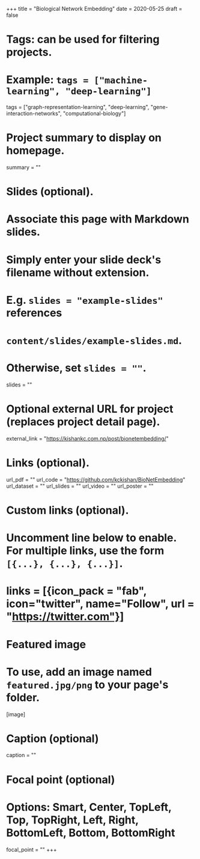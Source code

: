 +++
title = "Biological Network Embedding"
date = 2020-05-25
draft = false

# Tags: can be used for filtering projects.
# Example: `tags = ["machine-learning", "deep-learning"]`
tags = ["graph-representation-learning", "deep-learning", "gene-interaction-networks", "computational-biology"]

# Project summary to display on homepage.
summary = ""

# Slides (optional).
#   Associate this page with Markdown slides.
#   Simply enter your slide deck's filename without extension.
#   E.g. `slides = "example-slides"` references 
#   `content/slides/example-slides.md`.
#   Otherwise, set `slides = ""`.
slides = ""

# Optional external URL for project (replaces project detail page).
external_link = "https://kishankc.com.np/post/bionetembedding/"

# Links (optional).
url_pdf = ""
url_code = "https://github.com/kckishan/BioNetEmbedding"
url_dataset = ""
url_slides = ""
url_video = ""
url_poster = ""

# Custom links (optional).
#   Uncomment line below to enable. For multiple links, use the form `[{...}, {...}, {...}]`.
# links = [{icon_pack = "fab", icon="twitter", name="Follow", url = "https://twitter.com"}]

# Featured image
# To use, add an image named `featured.jpg/png` to your page's folder. 
[image]
  # Caption (optional)
  caption = ""

  # Focal point (optional)
  # Options: Smart, Center, TopLeft, Top, TopRight, Left, Right, BottomLeft, Bottom, BottomRight
  focal_point = ""
+++
